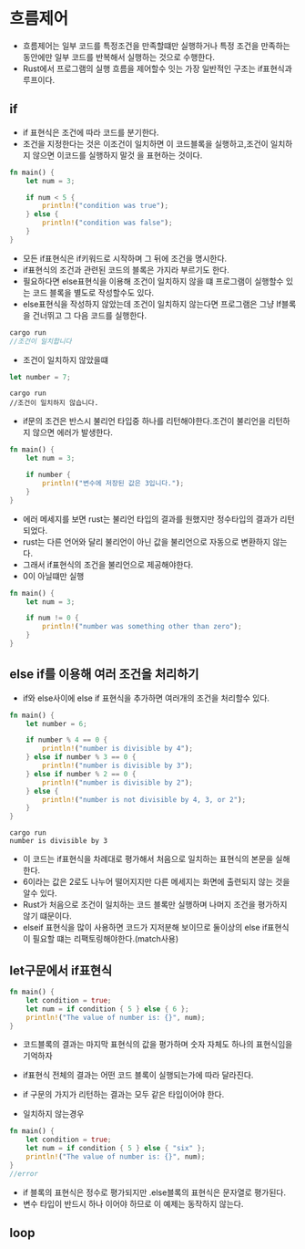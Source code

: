 # 흐름제어

- 흐름제어는 일부 코드를 특정조건을 만족할떄만 실행하거나 특정 조건을 만족하는 동안에만 일부 코드를 반복해서 실행하는 것으로 수행한다.
- Rust에서 프로그램의 실행 흐름을 제어할수 잇는 가장 일반적인 구조는 if표현식과 루프이다.

## if

- if 표현식은 조건에 따라 코드를 분기한다.
- 조건을 지정한다는 것은 이조건이 일치하면 이 코드블록을 실행하고,조건이 일치하지 않으면 이코드를 실행하지 말것 을 표현하는 것이다.

```rs
fn main() {
    let num = 3;

    if num < 5 {
        println!("condition was true");
    } else {
        println!("condition was false");
    }
}

```

- 모든 if표현식은 if키워드로 시작하며 그 뒤에 조건을 명시한다.
- if표현식의 조건과 관련된 코드의 블록은 가지라 부르기도 한다.
- 필요하다면 else표현식을 이용해 조건이 일치하지 않을 떄 프로그램이 실행할수 있는 코드 블록을 별도로 작성할수도 있다.
- else표현식을 작성하지 않았는데 조건이 일치하지 않는다면 프로그램은 그냥 If블록을 건너뛰고 그 다음 코드를 실행한다.

```rs
cargo run
//조건이 일치합니다
```

- 조건이 일치하지 않았을떄

```rs
let number = 7;
```

```
cargo run
//조건이 일치하지 않습니다.
```

- if문의 조건은 반스시 불리언 타입중 하나를 리턴해야한다.조건이 불리언을 리턴하지 않으면 에러가 발생한다.

```rs
fn main() {
    let num = 3;

    if number {
        println!("변수에 저장된 값은 3입니다.");
    }
}

```

- 에러 메세지를 보면 rust는 불리언 타입의 결과를 원했지만 정수타입의 결과가 리턴되었다.
- rust는 다른 언어와 달리 불리언이 아닌 값을 불리언으로 자동으로 변환하지 않는다.
- 그래서 if표현식의 조건을 불리언으로 제공해야한다.
- 0이 아닐떄만 실행

```rs
fn main() {
    let num = 3;

    if num != 0 {
        println!("number was something other than zero");
    }
}

```

## else if를 이용해 여러 조건을 처리하기

- if와 else사이에 else if 표현식을 추가하면 여러개의 조건을 처리할수 있다.

```rs
fn main() {
    let number = 6;

    if number % 4 == 0 {
        println!("number is divisible by 4");
    } else if number % 3 == 0 {
        println!("number is divisible by 3");
    } else if number % 2 == 0 {
        println!("number is divisible by 2");
    } else {
        println!("number is not divisible by 4, 3, or 2");
    }
}
```

```
cargo run
number is divisible by 3
```

- 이 코드는 if표현식을 차례대로 평가해서 처음으로 일치하는 표현식의 본문을 실해한다.
- 6이라는 값은 2로도 나누어 떨어지지만 다른 메세지는 화면에 출련되지 않는 것을 알수 있다.
- Rust가 처음으로 조건이 일치하는 코드 블록만 실행하며 나머지 조건을 평가하지 않기 떄문이다.
- elseif 표현식을 많이 사용하면 코드가 지저분해 보이므로 둘이상의 else if표현식이 필요할 떄는 리팩토링해야한다.(match사용)

## let구문에서 if표현식

```rs
fn main() {
    let condition = true;
    let num = if condition { 5 } else { 6 };
    println!("The value of number is: {}", num);
}

```

- 코드블록의 결과는 마지막 표현식의 값을 평가하며 숫자 자체도 하나의 표현식임을 기억하자
- if표현식 전체의 결과는 어떤 코드 블록이 실행되는가에 따라 달라진다.
- if 구문의 가지가 리턴하는 결과는 모두 같은 타입이어야 한다.

- 일치하지 않는경우

```rs
fn main() {
    let condition = true;
    let num = if condition { 5 } else { "six" };
    println!("The value of number is: {}", num);
}
//error
```

- if 블록의 표현식은 정수로 평가되지만 .else블록의 표현식은 문자열로 평가된다.
- 변수 타입이 반드시 하나 이어야 하므로 이 예제는 동작하지 않는다.

## loop

```

```
